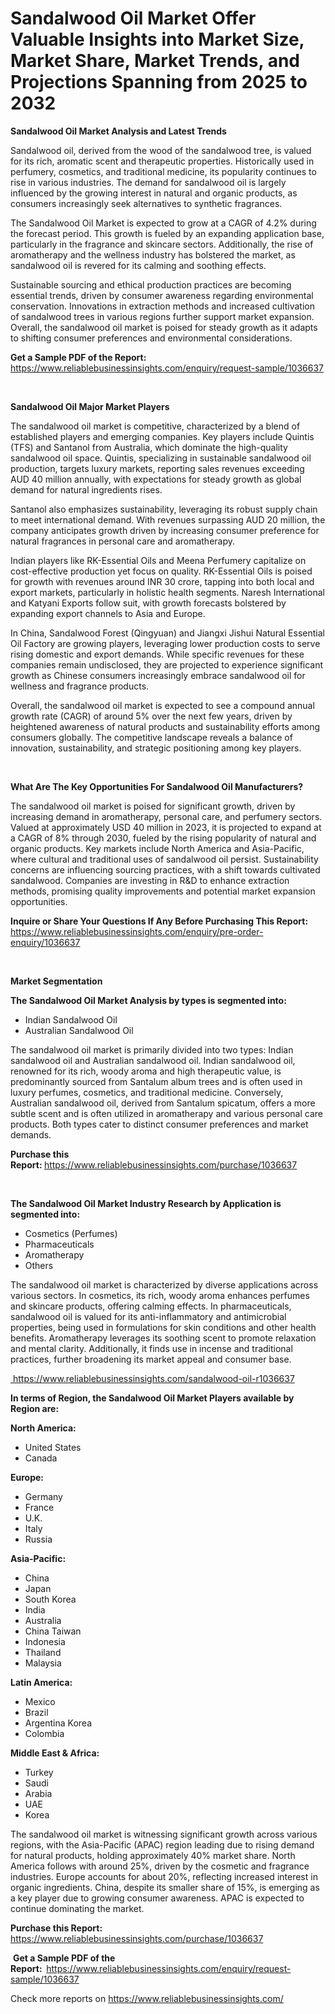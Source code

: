 <p><h1>Sandalwood Oil Market Offer Valuable Insights into Market Size, Market Share, Market Trends, and Projections Spanning from 2025 to 2032</h1></p><p><strong>Sandalwood Oil Market Analysis and Latest Trends</strong></p>
<p><p>Sandalwood oil, derived from the wood of the sandalwood tree, is valued for its rich, aromatic scent and therapeutic properties. Historically used in perfumery, cosmetics, and traditional medicine, its popularity continues to rise in various industries. The demand for sandalwood oil is largely influenced by the growing interest in natural and organic products, as consumers increasingly seek alternatives to synthetic fragrances.</p><p>The Sandalwood Oil Market is expected to grow at a CAGR of 4.2% during the forecast period. This growth is fueled by an expanding application base, particularly in the fragrance and skincare sectors. Additionally, the rise of aromatherapy and the wellness industry has bolstered the market, as sandalwood oil is revered for its calming and soothing effects.</p><p>Sustainable sourcing and ethical production practices are becoming essential trends, driven by consumer awareness regarding environmental conservation. Innovations in extraction methods and increased cultivation of sandalwood trees in various regions further support market expansion. Overall, the sandalwood oil market is poised for steady growth as it adapts to shifting consumer preferences and environmental considerations.</p></p>
<p><strong>Get a Sample PDF of the Report:&nbsp;</strong> <a href="https://www.reliablebusinessinsights.com/enquiry/request-sample/1036637?utm_campaign=2716&utm_medium=2&utm_source=Github&utm_content=ia&utm_term=02042025&utm_id=sandalwood-oil">https://www.reliablebusinessinsights.com/enquiry/request-sample/1036637</a></p>
<p>&nbsp;</p>
<p><strong>Sandalwood Oil Major Market Players</strong></p>
<p><p>The sandalwood oil market is competitive, characterized by a blend of established players and emerging companies. Key players include Quintis (TFS) and Santanol from Australia, which dominate the high-quality sandalwood oil space. Quintis, specializing in sustainable sandalwood oil production, targets luxury markets, reporting sales revenues exceeding AUD 40 million annually, with expectations for steady growth as global demand for natural ingredients rises.</p><p>Santanol also emphasizes sustainability, leveraging its robust supply chain to meet international demand. With revenues surpassing AUD 20 million, the company anticipates growth driven by increasing consumer preference for natural fragrances in personal care and aromatherapy.</p><p>Indian players like RK-Essential Oils and Meena Perfumery capitalize on cost-effective production yet focus on quality. RK-Essential Oils is poised for growth with revenues around INR 30 crore, tapping into both local and export markets, particularly in holistic health segments. Naresh International and Katyani Exports follow suit, with growth forecasts bolstered by expanding export channels to Asia and Europe.</p><p>In China, Sandalwood Forest (Qingyuan) and Jiangxi Jishui Natural Essential Oil Factory are growing players, leveraging lower production costs to serve rising domestic and export demands. While specific revenues for these companies remain undisclosed, they are projected to experience significant growth as Chinese consumers increasingly embrace sandalwood oil for wellness and fragrance products.</p><p>Overall, the sandalwood oil market is expected to see a compound annual growth rate (CAGR) of around 5% over the next few years, driven by heightened awareness of natural products and sustainability efforts among consumers globally. The competitive landscape reveals a balance of innovation, sustainability, and strategic positioning among key players.</p></p>
<p>&nbsp;</p>
<p><strong>What Are The Key Opportunities For Sandalwood Oil Manufacturers?</strong></p>
<p><p>The sandalwood oil market is poised for significant growth, driven by increasing demand in aromatherapy, personal care, and perfumery sectors. Valued at approximately USD 40 million in 2023, it is projected to expand at a CAGR of 8% through 2030, fueled by the rising popularity of natural and organic products. Key markets include North America and Asia-Pacific, where cultural and traditional uses of sandalwood oil persist. Sustainability concerns are influencing sourcing practices, with a shift towards cultivated sandalwood. Companies are investing in R&D to enhance extraction methods, promising quality improvements and potential market expansion opportunities.</p></p>
<p><strong>Inquire or Share Your Questions If Any Before Purchasing This Report:</strong> <a href="https://www.reliablebusinessinsights.com/enquiry/pre-order-enquiry/1036637?utm_campaign=2716&utm_medium=2&utm_source=Github&utm_content=ia&utm_term=02042025&utm_id=sandalwood-oil">https://www.reliablebusinessinsights.com/enquiry/pre-order-enquiry/1036637</a></p>
<p>&nbsp;</p>
<p><strong>Market Segmentation</strong></p>
<p><strong>The Sandalwood Oil Market Analysis by types is segmented into:</strong></p>
<p><ul><li>Indian Sandalwood Oil</li><li>Australian Sandalwood Oil</li></ul></p>
<p><p>The sandalwood oil market is primarily divided into two types: Indian sandalwood oil and Australian sandalwood oil. Indian sandalwood oil, renowned for its rich, woody aroma and high therapeutic value, is predominantly sourced from Santalum album trees and is often used in luxury perfumes, cosmetics, and traditional medicine. Conversely, Australian sandalwood oil, derived from Santalum spicatum, offers a more subtle scent and is often utilized in aromatherapy and various personal care products. Both types cater to distinct consumer preferences and market demands.</p></p>
<p><strong>Purchase this Report:&nbsp;</strong><a href="https://www.reliablebusinessinsights.com/purchase/1036637?utm_campaign=2716&utm_medium=2&utm_source=Github&utm_content=ia&utm_term=02042025&utm_id=sandalwood-oil">https://www.reliablebusinessinsights.com/purchase/1036637</a></p>
<p>&nbsp;</p>
<p><strong>The Sandalwood Oil Market Industry Research by Application is segmented into:</strong></p>
<p><ul><li>Cosmetics (Perfumes)</li><li>Pharmaceuticals</li><li>Aromatherapy</li><li>Others</li></ul></p>
<p><p>The sandalwood oil market is characterized by diverse applications across various sectors. In cosmetics, its rich, woody aroma enhances perfumes and skincare products, offering calming effects. In pharmaceuticals, sandalwood oil is valued for its anti-inflammatory and antimicrobial properties, being used in formulations for skin conditions and other health benefits. Aromatherapy leverages its soothing scent to promote relaxation and mental clarity. Additionally, it finds use in incense and traditional practices, further broadening its market appeal and consumer base.</p></p>
<p><a href="https://www.reliablebusinessinsights.com/sandalwood-oil-r1036637?utm_campaign=2716&utm_medium=2&utm_source=Github&utm_content=ia&utm_term=02042025&utm_id=sandalwood-oil">&nbsp;https://www.reliablebusinessinsights.com/sandalwood-oil-r1036637</a></p>
<p><strong>In terms of Region, the Sandalwood Oil Market Players available by Region are:</strong></p>
<p>
    <p> <strong> North America: </strong>
        <ul>
            <li>United States</li>
            <li>Canada</li>
        </ul>
        </p> 
    <p> <strong> Europe: </strong>
        <ul>
            <li>Germany</li>
            <li>France</li>
            <li>U.K.</li>
            <li>Italy</li>
            <li>Russia</li>
        </ul>
        </p> 
    <p> <strong> Asia-Pacific: </strong>
        <ul>
            <li>China</li>
            <li>Japan</li>
            <li>South Korea</li>
            <li>India</li>
            <li>Australia</li>
            <li>China Taiwan</li>
            <li>Indonesia</li>
            <li>Thailand</li>
            <li>Malaysia</li>
        </ul>
        </p> 
    <p> <strong> Latin America: </strong>
        <ul>
            <li>Mexico</li>
            <li>Brazil</li>
            <li>Argentina Korea</li>
            <li>Colombia</li>
        </ul>
        </p> 
    <p> <strong> Middle East & Africa: </strong>
        <ul>
            <li>Turkey</li>
            <li>Saudi</li>
            <li>Arabia</li>
            <li>UAE</li>
            <li>Korea</li>
        </ul>
    </p>
    </p>
<p><p>The sandalwood oil market is witnessing significant growth across various regions, with the Asia-Pacific (APAC) region leading due to rising demand for natural products, holding approximately 40% market share. North America follows with around 25%, driven by the cosmetic and fragrance industries. Europe accounts for about 20%, reflecting increased interest in organic ingredients. China, despite its smaller share of 15%, is emerging as a key player due to growing consumer awareness. APAC is expected to continue dominating the market.</p></p>
<p><strong>Purchase this Report: </strong><a href="https://www.reliablebusinessinsights.com/purchase/1036637?utm_campaign=2716&utm_medium=2&utm_source=Github&utm_content=ia&utm_term=02042025&utm_id=sandalwood-oil">https://www.reliablebusinessinsights.com/purchase/1036637</a></p>
<p>&nbsp;<strong>Get a Sample PDF of the Report:&nbsp;&nbsp;</strong><a href="https://www.reliablebusinessinsights.com/enquiry/request-sample/1036637?utm_campaign=2716&utm_medium=2&utm_source=Github&utm_content=ia&utm_term=02042025&utm_id=sandalwood-oil">https://www.reliablebusinessinsights.com/enquiry/request-sample/1036637</a></p>
<p><strong></strong></p>
<p>Check more reports on <a href="https://www.reliablebusinessinsights.com/?utm_campaign=2716&utm_medium=2&utm_source=Github&utm_content=ia&utm_term=02042025&utm_id=sandalwood-oil">https://www.reliablebusinessinsights.com/</a></p>